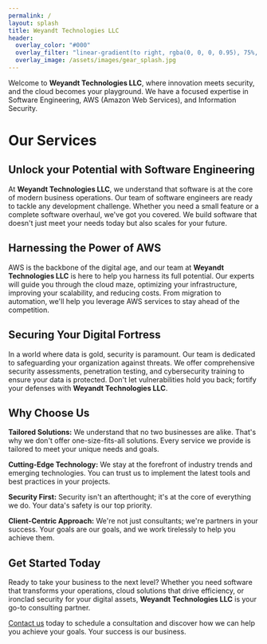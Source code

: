 ```yaml
---
permalink: /
layout: splash
title: Weyandt Technologies LLC
header:
  overlay_color: "#000"
  overlay_filter: "linear-gradient(to right, rgba(0, 0, 0, 0.95), 75%, rgba(255, 255, 255, 0.0))"
  overlay_image: /assets/images/gear_splash.jpg
---
```


Welcome to **Weyandt Technologies LLC**, where innovation meets security, and the cloud becomes your playground. We have a focused expertise in Software Engineering, AWS (Amazon Web Services), and Information Security.

# Our Services
## Unlock your Potential with Software Engineering

At **Weyandt Technologies LLC**, we understand that software is at the core of modern business operations. Our team of software engineers are ready to tackle any development challenge. Whether you need a small feature or a complete software overhaul, we've got you covered. We build software that doesn't just meet your needs today but also scales for your future.

## Harnessing the Power of AWS
AWS is the backbone of the digital age, and our team at **Weyandt Technologies LLC** is here to help you harness its full potential. Our experts will guide you through the cloud maze, optimizing your infrastructure, improving your scalability, and reducing costs. From migration to automation, we'll help you leverage AWS services to stay ahead of the competition.

## Securing Your Digital Fortress
In a world where data is gold, security is paramount. Our team is dedicated to safeguarding your organization against threats. We offer comprehensive security assessments, penetration testing, and cybersecurity training to ensure your data is protected. Don't let vulnerabilities hold you back; fortify your defenses with **Weyandt Technologies LLC**.

## Why Choose Us

**Tailored Solutions:** We understand that no two businesses are alike. That's why we don't offer one-size-fits-all solutions. Every service we provide is tailored to meet your unique needs and goals.

**Cutting-Edge Technology:** We stay at the forefront of industry trends and emerging technologies. You can trust us to implement the latest tools and best practices in your projects.

**Security First:** Security isn't an afterthought; it's at the core of everything we do. Your data's safety is our top priority.

**Client-Centric Approach:** We're not just consultants; we're partners in your success. Your goals are our goals, and we work tirelessly to help you achieve them.

## Get Started Today
Ready to take your business to the next level? Whether you need software that transforms your operations, cloud solutions that drive efficiency, or ironclad security for your digital assets, **Weyandt Technologies LLC** is your go-to consulting partner.

[Contact us](https://weyandt.tech/contact) today to schedule a consultation and discover how we can help you achieve your goals. Your success is our business.
